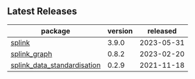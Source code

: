 ## Latest Releases
| package | version | released |
|--------------|-----------|-------------|
| [splink](https://github.com/moj-analytical-services/splink) | 3.9.0 | 2023-05-31 |
| [splink_graph](https://github.com/moj-analytical-services/splink_graph) | 0.8.2 | 2023-02-20 |
| [splink_data_standardisation](https://github.com/moj-analytical-services/splink_data_standardisation) | 0.2.9 | 2021-11-18 |
